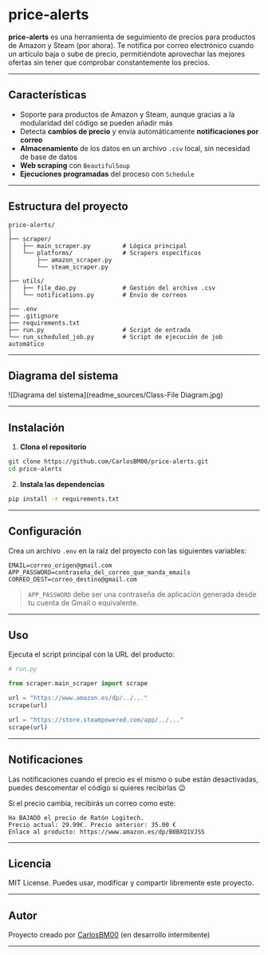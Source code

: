 
# price-alerts

**price-alerts** es una herramienta de seguimiento de precios para productos de Amazon y Steam (por ahora). Te notifica por correo electrónico cuando un artículo baja o sube de precio, permitiéndote aprovechar las mejores ofertas sin tener que comprobar constantemente los precios.

---

## Características

- Soporte para productos de Amazon y Steam, aunque gracias a la modularidad del código se pueden añadir más
- Detecta **cambios de precio** y envía automáticamente **notificaciones por correo**
- **Almacenamiento** de los datos en un archivo `.csv` local, sin necesidad de base de datos
- **Web scraping** con `BeautifulSoup`
- **Ejecuciones programadas** del proceso con `Schedule`

---

## Estructura del proyecto

```
price-alerts/
│
├── scraper/
│   ├── main_scraper.py         # Lógica principal
│   └── platforms/              # Scrapers específicos
│       ├── amazon_scraper.py
│       └── steam_scraper.py
│
├── utils/
│   ├── file_dao.py             # Gestión del archivo .csv
│   └── notifications.py        # Envío de correos
│
├── .env                       
├── .gitignore
├── requirements.txt
├── run.py                      # Script de entrada
└── run_scheduled_job.py        # Script de ejecución de job automático
```
---

## Diagrama del sistema

![Diagrama del sistema](readme_sources/Class-File Diagram.jpg)

---

## Instalación

1. **Clona el repositorio**

```bash
git clone https://github.com/CarlosBM00/price-alerts.git
cd price-alerts
```

2. **Instala las dependencias**

```bash
pip install -r requirements.txt
```

---

## Configuración

Crea un archivo `.env` en la raíz del proyecto con las siguientes variables:

```
EMAIL=correo_origen@gmail.com
APP_PASSWORD=contraseña_del_correo_que_manda_emails
CORREO_DEST=correo_destino@gmail.com
```

> `APP_PASSWORD` debe ser una contraseña de aplicación generada desde tu cuenta de Gmail o equivalente.

---

## Uso

Ejecuta el script principal con la URL del producto:

```python
# run.py

from scraper.main_scraper import scrape

url = "https://www.amazon.es/dp/../..."
scrape(url)

url = "https://store.steampowered.com/app/../..."
scrape(url)
```

---

## Notificaciones
Las notificaciones cuando el precio es el mismo o sube están desactivadas, puedes descomentar el código si quieres recibirlas 😉

Si el precio cambia, recibirás un correo como este:

```
Ha BAJADO el precio de Ratón Logitech.
Precio actual: 29.99€. Precio anterior: 35.00 €
Enlace al producto: https://www.amazon.es/dp/B0BXQ1VJSS
```

---

## Licencia

MIT License. Puedes usar, modificar y compartir libremente este proyecto.

---

## Autor

Proyecto creado por [CarlosBM00](https://github.com/CarlosBM00) (en desarrollo intermitente)

---
